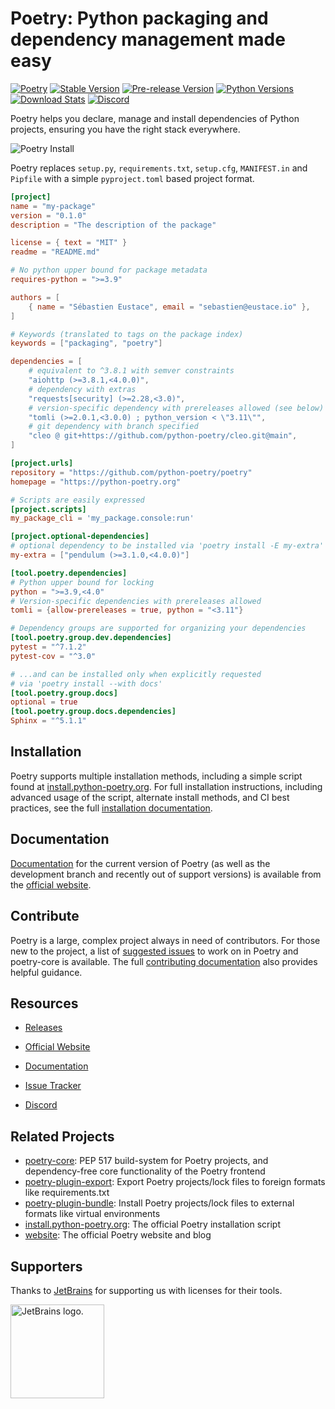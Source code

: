 # Poetry: Python packaging and dependency management made easy

[![Poetry](https://img.shields.io/endpoint?url=https://python-poetry.org/badge/v0.json)](https://python-poetry.org/)
[![Stable Version](https://img.shields.io/pypi/v/poetry?label=stable)][PyPI Releases]
[![Pre-release Version](https://img.shields.io/github/v/release/python-poetry/poetry?label=pre-release&include_prereleases&sort=semver)][PyPI Releases]
[![Python Versions](https://img.shields.io/pypi/pyversions/poetry)][PyPI]
[![Download Stats](https://img.shields.io/pypi/dm/poetry)](https://pypistats.org/packages/poetry)
[![Discord](https://img.shields.io/discord/487711540787675139?logo=discord)][Discord]

Poetry helps you declare, manage and install dependencies of Python projects,
ensuring you have the right stack everywhere.

![Poetry Install](https://raw.githubusercontent.com/python-poetry/poetry/main/assets/install.gif)

Poetry replaces `setup.py`, `requirements.txt`, `setup.cfg`, `MANIFEST.in` and `Pipfile` with a simple `pyproject.toml`
based project format.

```toml
[project]
name = "my-package"
version = "0.1.0"
description = "The description of the package"

license = { text = "MIT" }
readme = "README.md"

# No python upper bound for package metadata
requires-python = ">=3.9"

authors = [
    { name = "Sébastien Eustace", email = "sebastien@eustace.io" },
]

# Keywords (translated to tags on the package index)
keywords = ["packaging", "poetry"]

dependencies = [
    # equivalent to ^3.8.1 with semver constraints
    "aiohttp (>=3.8.1,<4.0.0)",
    # dependency with extras
    "requests[security] (>=2.28,<3.0)",
    # version-specific dependency with prereleases allowed (see below)
    "tomli (>=2.0.1,<3.0.0) ; python_version < \"3.11\"",
    # git dependency with branch specified
    "cleo @ git+https://github.com/python-poetry/cleo.git@main",
]

[project.urls]
repository = "https://github.com/python-poetry/poetry"
homepage = "https://python-poetry.org"

# Scripts are easily expressed
[project.scripts]
my_package_cli = 'my_package.console:run'

[project.optional-dependencies]
# optional dependency to be installed via 'poetry install -E my-extra'
my-extra = ["pendulum (>=3.1.0,<4.0.0)"]

[tool.poetry.dependencies]
# Python upper bound for locking
python = ">=3.9,<4.0"
# Version-specific dependencies with prereleases allowed
tomli = {allow-prereleases = true, python = "<3.11"}

# Dependency groups are supported for organizing your dependencies
[tool.poetry.group.dev.dependencies]
pytest = "^7.1.2"
pytest-cov = "^3.0"

# ...and can be installed only when explicitly requested
# via 'poetry install --with docs'
[tool.poetry.group.docs]
optional = true
[tool.poetry.group.docs.dependencies]
Sphinx = "^5.1.1"
```

## Installation

Poetry supports multiple installation methods, including a simple script found at [install.python-poetry.org]. For full
installation instructions, including advanced usage of the script, alternate install methods, and CI best practices, see
the full [installation documentation].

## Documentation

[Documentation] for the current version of Poetry (as well as the development branch and recently out of support
versions) is available from the [official website].

## Contribute

Poetry is a large, complex project always in need of contributors. For those new to the project, a list of
[suggested issues] to work on in Poetry and poetry-core is available. The full [contributing documentation] also
provides helpful guidance.

## Resources

* [Releases][PyPI Releases]
* [Official Website]
* [Documentation]
* [Issue Tracker]
* [Discord]

  [PyPI]: https://pypi.org/project/poetry/
  [PyPI Releases]: https://pypi.org/project/poetry/#history
  [Official Website]: https://python-poetry.org
  [Documentation]: https://python-poetry.org/docs/
  [Issue Tracker]: https://github.com/python-poetry/poetry/issues
  [Suggested Issues]: https://github.com/python-poetry/poetry/contribute
  [Contributing Documentation]: https://python-poetry.org/docs/contributing
  [Discord]: https://discord.com/invite/awxPgve
  [install.python-poetry.org]: https://install.python-poetry.org
  [Installation Documentation]: https://python-poetry.org/docs/#installation

## Related Projects

* [poetry-core](https://github.com/python-poetry/poetry-core): PEP 517 build-system for Poetry projects, and
dependency-free core functionality of the Poetry frontend
* [poetry-plugin-export](https://github.com/python-poetry/poetry-plugin-export): Export Poetry projects/lock files to
foreign formats like requirements.txt
* [poetry-plugin-bundle](https://github.com/python-poetry/poetry-plugin-bundle): Install Poetry projects/lock files to
external formats like virtual environments
* [install.python-poetry.org](https://github.com/python-poetry/install.python-poetry.org): The official Poetry
installation script
* [website](https://github.com/python-poetry/website): The official Poetry website and blog

## Supporters

Thanks to [JetBrains](https://www.jetbrains.com) for supporting us with licenses for their tools.

[<img src="https://resources.jetbrains.com/storage/products/company/brand/logos/jetbrains.svg" width="150" alt="JetBrains logo." />](https://www.jetbrains.com)
